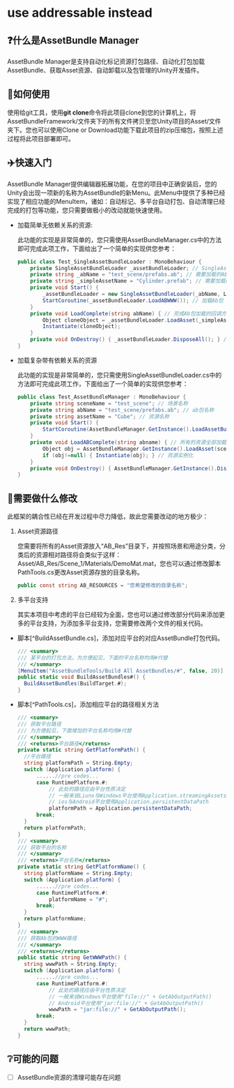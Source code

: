 # use addressable instead

## ❓什么是AssetBundle Manager

AssetBundle Manager是支持自动化标记资源打包路径、自动化打包加载AssetBundle、获取Asset资源、自动卸载以及包管理的Unity开发插件。

## 📕如何使用

使用给git工具，使用**git clone**命令将此项目clone到您的计算机上，将AssetBundleFramework/文件夹下的所有文件拷贝至您Unity项目的Asset/文件夹下。您也可以使用Clone or Download功能下载此项目的zip压缩包，按照上述过程将此项目部署即可。

## :airplane:快速入门

AssetBundle Manager提供编辑器拓展功能，在您的项目中正确安装后，您的Unity会出现一项新的名称为AssetBundle的新Menu。此Menu中提供了多种已经实现了相应功能的MenuItem，诸如：自动标记、多平台自动打包、自动清理已经完成的打包等功能，您只需要做极小的改动就能快速使用。

- 加载简单无依赖关系的资源:

  	此功能的实现是非常简单的，您只需使用AssetBundleManager.cs中的方法即可完成此项工作，下面给出了一个简单的实现供您参考：

  ``` C#
  public class Test_SingleAssetBundleLoader : MonoBehaviour {
      private SingleAssetBundleLoader _assetBundleLoader; // SingleAssetBundleLoader引用
      private string _abName = "test_scene/prefabs.ab"; // 需要加载的Ab包
      private string _simpleAssetName = "Cylinder.prefab"; // 需要加载的资源名称
      private void Start() {
          _assetBundleLoader = new SingleAssetBundleLoader(_abName, LoadComplete); // 创建实例
          StartCoroutine(_assetBundleLoader.LoadABWWW()); // 加载Ab包
      }
      private void LoadComplete(string abName) { // 完成Ab包加载的回调方法
          Object cloneObject = _assetBundleLoader.LoadAsset(_simpleAssetName, false); // 加载资源并实例化
          Instantiate(cloneObject);
      }
      private void OnDestroy() { _assetBundleLoader.DisposeAll(); } // 释放无用资源
  }
  ```
  
- 加载复杂带有依赖关系的资源

   此功能的实现是非常简单的，您只需使用SingleAssetBundleLoader.cs中的方法即可完成此项工作，下面给出了一个简单的实现供您参考：
   
   ``` C#
   public class Test_AssetBundleManager : MonoBehaviour {
       private string sceneName = "test_scene"; // 场景名称
       private string abName = "test_scene/prefabs.ab"; // ab包名称
       private string assetName = "Cube"; // 资源名称
       private void Start() {
           StartCoroutine(AssetBundleManager.GetInstance().LoadAssetBundlePack(sceneName, abName, LoadABComplete));
       }
       private void LoadABComplete(string abname) { // 所有的资源全部加载完成
           Object obj = AssetBundleManager.GetInstance().LoadAsset(sceneName, abName, assetName, false); // 提取资源
           if (obj!=null) { Instantiate(obj); } // 资源实例化
       }
       private void OnDestroy() { AssetBundleManager.GetInstance().DisposeAllAssets(sceneName); } // 释放资源
   }
   ```
   
   

## :hammer:需要做什么修改

此框架的耦合性已经在开发过程中尽力降低，故此您需要改动的地方极少：

1. Asset资源路径

   	您需要将所有的Asset资源放入“AB_Res”目录下，并按照场景和用途分类，分类后的资源相对路径将会类似于这样：Asset/AB_Res/Scene_1/Materials/DemoMat.mat，您也可以通过修改脚本PathTools.cs更改Asset资源存放的目录名称。

   ```C#
   public const string AB_RESOURCES = "您希望修改的目录名称";
   ```

2. 多平台支持

   其实本项目中考虑的平台已经较为全面，您也可以通过修改部分代码来添加更多的平台支持，为添加多平台支持，您需要修改两个文件的相关代码。

- 脚本[^BuildAssetBundle.cs]，添加对应平台的对应AssetBundle打包代码。

  ``` C#
  /// <summary>
  /// 某平台的打包方法，为方便起见，下面的平台名称均用#代替
  /// </summary>
  [MenuItem("AssetBundleTools/Build All AssetBundles/#", false, 20)]
  public static void BuildAssetBundles#() {
  	BuildAssetBundles(BuildTarget.#);
  }
  ```

- 脚本[^PathTools.cs]，添加相应平台的路径相关方法

  ``` C#
  /// <summary>
  /// 获取平台路径
  /// 为方便起见，下面增加的平台名称均用#代替
  /// </summary>
  /// <returns>平台路径</returns>
  private static string GetPlatformPath() {
  	//平台路径
  	string platformPath = String.Empty;
  	switch (Application.platform) {
  		......//pre codes...
  		case RuntimePlatform.#:
  			// 此处的路径应由平台性质决定
  			// 一般来说Liunx与Windows平台使用Application.streamingAssetsPath
  			// ios与Android平台使用Application.persistentDataPath
  			platformPath = Application.persistentDataPath;
  		break;
  	}
  	return platformPath;
  }
  /// <summary>
  /// 获取平台的名称
  /// </summary>
  /// <returns>平台名称</returns>
  private static string GetPlatformName() {
  	string platformName = String.Empty;
  	switch (Application.platform) {
  		......//pre codes...
  		case RuntimePlatform.#:
  			platformName = "#";
  		break;
  	}
  	return platformName;
  }
  /// <summary>
  /// 获取Ab包的WWW路径
  /// </summary>
  /// <returns></returns>
  public static string GetWWWPath() {
  	string wwwPath = String.Empty;
  	switch (Application.platform) {
  		......//pre codes...
  		case RuntimePlatform.#:
  			// 此处的路径应由平台性质决定
  			// 一般来说Windows平台使用"file://" + GetAbOutputPath()
  			// Android平台使用"jar:file://" + GetAbOutputPath()
  			wwwPath = "jar:file://" + GetAbOutputPath();
  		break;
  	}
  	return wwwPath;
  }
  ```

## :grey_question:可能的问题

- [ ] AssetBundle资源的清理可能存在问题
